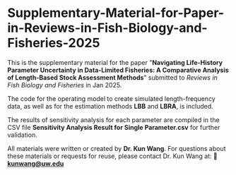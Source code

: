 # Supplementary-Material-for-Paper-in-Reviews-in-Fish-Biology-and-Fisheries-2025

This is the supplementary material for the paper "**Navigating Life-History Parameter Uncertainty in Data-Limited Fisheries: A Comparative Analysis of Length-Based Stock Assessment Methods**" submitted to *Reviews in Fish Biology and Fisheries* in Jan 2025.  

The code for the operating model to create simulated length-frequency data, as well as for the estimation methods **LBB** and **LBRA**, is included.  

The results of sensitivity analysis for each parameter are compiled in the CSV file **Sensitivity Analysis Result for Single Parameter.csv** for further validation.  

All materials were written or created by **Dr. Kun Wang**. For questions about these materials or requests for reuse, please contact Dr. Kun Wang at: 📧 **kunwang@uw.edu**
